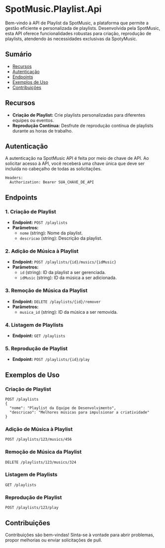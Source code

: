 # SpotMusic.Playlist.Api

Bem-vindo à API de Playlist da SpotMusic, a plataforma que permite a gestão eficiente e personalizada de playlists. Desenvolvida pela SpotMusic, esta API oferece funcionalidades robustas para criação, reprodução de playlists, atendendo às necessidades exclusivas da SpotyMusic.

## Sumário

- [Recursos](#recursos)
- [Autenticação](#autenticação)
- [Endpoints](#endpoints)
- [Exemplos de Uso](#exemplos-de-uso)
- [Contribuições](#contribuições)

## Recursos

- **Criação de Playlist:** Crie playlists personalizadas para diferentes equipes ou eventos.
- **Reprodução Contínua:** Desfrute de reprodução contínua de playlists durante as horas de trabalho.

## Autenticação

A autenticação na SpotMusic API é feita por meio de chave de API. Ao solicitar acesso à API, você receberá uma chave única que deve ser incluída no cabeçalho de todas as solicitações.

```http
Headers:
  Authorization: Bearer SUA_CHAVE_DE_API
```

## Endpoints

### 1. Criação de Playlist

- **Endpoint:** `POST /playlists`
- **Parâmetros:**
  - `nome` (string): Nome da playlist.
  - `descricao` (string): Descrição da playlist.

### 2. Adição de Música à Playlist

- **Endpoint:** `POST /playlists/{id}/musics/{idMusic}`
- **Parâmetros:**
  - `id` (string): ID da playlist a ser gerenciada.
  - `idMusic` (string): ID da música a ser adicionada.

### 3. Remoção de Música da Playlist

- **Endpoint:** `DELETE /playlists/{id}/remover`
- **Parâmetros:**
  - `musica_id` (string): ID da música a ser removida.

### 4. Listagem de Playlists

- **Endpoint:** `GET /playlists`

### 5. Reprodução de Playlist

- **Endpoint:** `POST /playlists/{id}/play`

## Exemplos de Uso

### Criação de Playlist

```http
POST /playlists
{
  "nome": "Playlist da Equipe de Desenvolvimento",
  "descricao": "Melhores músicas para impulsionar a criatividade"
}
```

### Adição de Música à Playlist

```http
POST /playlists/123/musics/456
```

### Remoção de Música da Playlist

```http
DELETE /playlists/123/musics/324
```

### Listagem de Playlists

```http
GET /playlists
```

### Reprodução de Playlist

```http
POST /playlists/123/play
```

## Contribuições

Contribuições são bem-vindas! Sinta-se à vontade para abrir problemas, propor melhorias ou enviar solicitações de pull.
